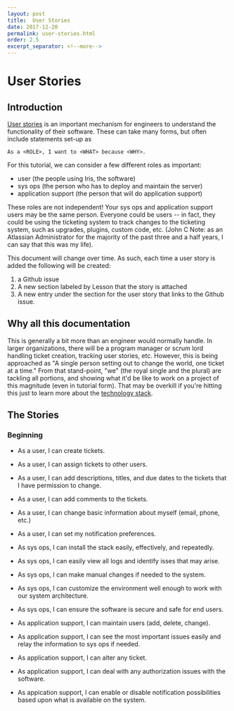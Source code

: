 ```yaml
---
layout: post
title:  User Stories
date: 2017-12-20
permalink: user-stories.html
order: 2.5
excerpt_separator: <!--more--> 
---
```


# User Stories

## Introduction

[User stories](https://en.wikipedia.org/wiki/User_story) is an important mechanism for engineers to understand the functionality of their software. These can take many forms, but often include statements set-up as 
    
    As a <ROLE>, I want to <WHAT> because <WHY>.

For this tutorial, we can consider a few different roles as important:

* user (the people using Iris, the software)
* sys ops (the person who has to deploy and maintain the server)
* application support (the person that will do application support)
<!--more-->
These roles are not independent! Your sys ops and application support users may be the same person. Everyone could be users -- in fact, they could be using the ticketing system to track changes to the ticketing system, such as upgrades, plugins, custom code, etc. (John C Note: as an Atlassian Administrator for the majority of the past three and a half years, I can say that this was my life).

This document will change over time. As such, each time a user story is added the following will be created:

1) a Github issue
2) A new section labeled by Lesson that the story is attached
3) A new entry under the section for the user story that links to the Github issue.

## Why all this documentation

This is generally a bit more than an engineer would normally handle. In larger organizations, there will be a program manager or scrum lord handling ticket creation, tracking user stories, etc. However, this is being approached as "A single person setting out to change the world, one ticket at a time." From that stand-point, "we" (the royal single and the plural) are tackling all portions, and showing what it'd be like to work on a project of this magnitude (even in tutorial form). That may be overkill if you're hitting this just to learn more about the [technology stack](/docker-hug-tutorial/why-tech). 

## The Stories

### Beginning

* As a user, I can create tickets.
* As a user, I can assign tickets to other users.
* As a user, I can add descriptions, titles, and due dates to the tickets that I have permission to change.
* As a user, I can add comments to the tickets.
* As a user, I can change basic information about myself (email, phone, etc.)
* As a user, I can set my notification preferences.

* As sys ops, I can install the stack easily, effectively, and repeatedly.
* As sys ops, I can easily view all logs and identify isses that may arise. 
* As sys ops, I can make manual changes if needed to the system.
* As sys ops, I can customize the environment well enough to work with our system architecture.
* As sys ops, I can ensure the software is secure and safe for end users.

* As application support, I can maintain users (add, delete, change).
* As application support, I can see the most important issues easily and relay the information to sys ops if needed.
* As application support, I can alter any ticket.
* As application support, I can deal with any authorization issues with the software.
* As appication support, I can enable or disable notification possibilities based upon what is available on the system.